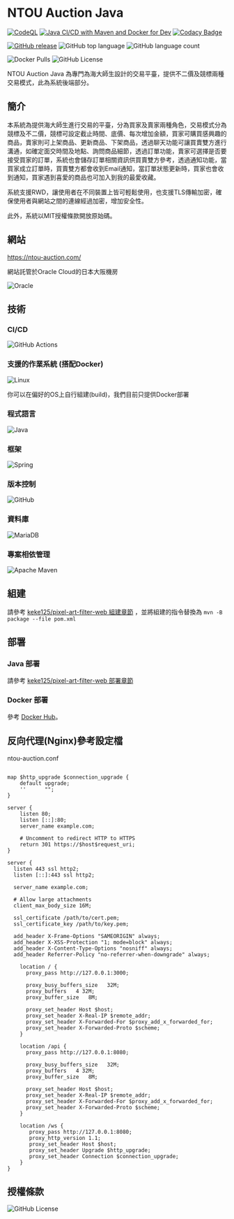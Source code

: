 # NTOU Auction Java
[![CodeQL](https://github.com/NTOU-Auction/ntou-auction-java/actions/workflows/codeql.yml/badge.svg)](https://github.com/NTOU-Auction/ntou-auction-java/actions/workflows/codeql.yml)
[![Java CI/CD with Maven and Docker for Dev](https://github.com/NTOU-Auction/ntou-auction-java/actions/workflows/docker.yml/badge.svg)](https://github.com/NTOU-Auction/ntou-auction-java/actions/workflows/docker.yml)
[![Codacy Badge](https://app.codacy.com/project/badge/Grade/a77e36cfbae24597ada2297bcf6d55aa)](https://app.codacy.com/gh/NTOU-Auction/ntou-auction-java/dashboard?utm_source=gh&utm_medium=referral&utm_content=&utm_campaign=Badge_grade)

[![GitHub release](https://img.shields.io/github/release/NTOU-Auction/ntou-auction-java.svg)](https://github.com/NTOU-Auction/ntou-auction-java/releases/latest)
![GitHub top language](https://img.shields.io/github/languages/top/NTOU-Auction/ntou-auction-java)
![GitHub language count](https://img.shields.io/github/languages/count/NTOU-Auction/ntou-auction-java)

![Docker Pulls](https://img.shields.io/docker/pulls/keke125/ntou-auction-java)
![GitHub License](https://img.shields.io/github/license/NTOU-Auction/ntou-auction-java)

NTOU Auction Java 為專門為海大師生設計的交易平臺，提供不二價及競標兩種交易模式，此為系統後端部分。

## 簡介

本系統為提供海大師生進行交易的平臺，分為買家及賣家兩種角色，交易模式分為競標及不二價，競標可設定截止時間、底價、每次增加金額，買家可購買感興趣的商品，賣家則可上架商品、更新商品、下架商品，透過聊天功能可讓買賣雙方進行溝通，如確定面交時間及地點、詢問商品細節，透過訂單功能，賣家可選擇是否要接受買家的訂單，系統也會儲存訂單相關資訊供買賣雙方參考，透過通知功能，當買家成立訂單時，買賣雙方都會收到Email通知，當訂單狀態更新時，買家也會收到通知，買家遇到喜愛的商品也可加入到我的最愛收藏。

系統支援RWD，讓使用者在不同裝置上皆可輕鬆使用，也支援TLS傳輸加密，確保使用者與網站之間的連線經過加密，增加安全性。

此外，系統以MIT授權條款開放原始碼。

## 網站
https://ntou-auction.com/

網站託管於Oracle Cloud的日本大阪機房

![Oracle](https://img.shields.io/badge/Oracle-F80000?style=for-the-badge&logo=oracle&logoColor=white)

## 技術

### CI/CD

![GitHub Actions](https://img.shields.io/badge/github%20actions-%232671E5.svg?style=for-the-badge&logo=githubactions&logoColor=white)

### 支援的作業系統 (搭配Docker)

![Linux](https://img.shields.io/badge/Linux-FCC624?style=for-the-badge&logo=linux&logoColor=black)

你可以在偏好的OS上自行組建(build)，我們目前只提供Docker部署

### 程式語言

![Java](https://img.shields.io/badge/java-%23ED8B00.svg?style=for-the-badge&logo=openjdk&logoColor=white)

### 框架

![Spring](https://img.shields.io/badge/spring-%236DB33F.svg?style=for-the-badge&logo=spring&logoColor=white)

### 版本控制

![GitHub](https://img.shields.io/badge/github-%23121011.svg?style=for-the-badge&logo=github&logoColor=white)

### 資料庫

![MariaDB](https://img.shields.io/badge/MariaDB-003545?style=for-the-badge&logo=mariadb&logoColor=white)

### 專案相依管理

![Apache Maven](https://img.shields.io/badge/Apache%20Maven-C71A36?style=for-the-badge&logo=Apache%20Maven&logoColor=white)

## 組建

請參考 [keke125/pixel-art-filter-web 組建章節](https://github.com/keke125/pixel-art-filter-web?tab=readme-ov-file#%E7%B5%84%E5%BB%BA) ，並將組建的指令替換為 ```mvn -B package --file pom.xml ```

## 部署

### Java 部署

請參考  [keke125/pixel-art-filter-web 部署章節](https://github.com/keke125/pixel-art-filter-web?tab=readme-ov-file#%E9%83%A8%E7%BD%B2)

### Docker 部署

參考 [Docker Hub](https://hub.docker.com/repository/docker/keke125/ntou-auction-java)。

## 反向代理(Nginx)參考設定檔

ntou-auction.conf

```nginx

map $http_upgrade $connection_upgrade {
    default upgrade;
    ''      "";
}

server {
    listen 80;
    listen [::]:80;
    server_name example.com;

    # Uncomment to redirect HTTP to HTTPS
    return 301 https://$host$request_uri;
}

server {
  listen 443 ssl http2;	
  listen [::]:443 ssl http2;
                                                                                
  server_name example.com;
                                                                                
  # Allow large attachments
  client_max_body_size 16M;
                                                                              
  ssl_certificate /path/to/cert.pem;
  ssl_certificate_key /path/to/key.pem;      
                                                                                                                                                           
  add_header X-Frame-Options "SAMEORIGIN" always; 
  add_header X-XSS-Protection "1; mode=block" always; 
  add_header X-Content-Type-Options "nosniff" always; 
  add_header Referrer-Policy "no-referrer-when-downgrade" always;
                                                                                
    location / {
      proxy_pass http://127.0.0.1:3000;

      proxy_busy_buffers_size   32M;
      proxy_buffers   4 32M;
      proxy_buffer_size   8M;

      proxy_set_header Host $host;
      proxy_set_header X-Real-IP $remote_addr;
      proxy_set_header X-Forwarded-For $proxy_add_x_forwarded_for;
      proxy_set_header X-Forwarded-Proto $scheme;
    }

    location /api {
      proxy_pass http://127.0.0.1:8080;

      proxy_busy_buffers_size   32M;
      proxy_buffers   4 32M;
      proxy_buffer_size   8M;

      proxy_set_header Host $host;
      proxy_set_header X-Real-IP $remote_addr;
      proxy_set_header X-Forwarded-For $proxy_add_x_forwarded_for;
      proxy_set_header X-Forwarded-Proto $scheme;
    }

    location /ws {
       proxy_pass http://127.0.0.1:8080;
       proxy_http_version 1.1;
       proxy_set_header Host $host;
       proxy_set_header Upgrade $http_upgrade;
       proxy_set_header Connection $connection_upgrade;
    }                                                           
}

```

## 授權條款

![GitHub License](https://img.shields.io/github/license/NTOU-Auction/ntou-auction-java)




